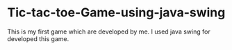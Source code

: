 # Tic-tac-toe-Game-using-java-swing
This is my first game which are developed by me. I used java swing for developed this game.
